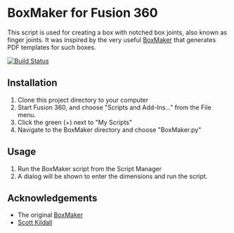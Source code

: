 # BoxMaker for Fusion 360

This script is used for creating a box with notched box joints, also known as finger joints. It was inspired by the very useful [BoxMaker](http://boxmaker.connectionlab.org/) that generates PDF templates for such boxes.

[![Build Status](https://travis-ci.org/lukecyca/BoxMaker.svg?branch=master)](https://travis-ci.org/lukecyca/BoxMaker)

## Installation

1. Clone this project directory to your computer
2. Start Fusion 360, and choose "Scripts and Add-Ins..." from the File menu.
3. Click the green (+) next to "My Scripts"
4. Navigate to the BoxMaker directory and choose "BoxMaker.py"

## Usage

1. Run the BoxMaker script from the Script Manager
2. A dialog will be shown to enter the dimensions and run the script.

## Acknowledgements

* The original [BoxMaker](http://boxmaker.connectionlab.org/)
* [Scott Kildall](https://github.com/scottkildall/Fusion360FJBox)
